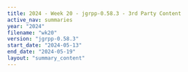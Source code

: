 ```yaml
---
title: 2024 - Week 20 - jgrpp-0.58.3 - 3rd Party Content
active_nav: summaries
year: "2024"
filename: "wk20"
version: "jgrpp-0.58.3"
start_date: "2024-05-13"
end_date: "2024-05-19"
layout: "summary_content"
---
```


